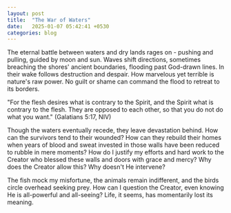 ```yaml
---
layout: post
title:  "The War of Waters"
date:   2025-01-07 05:42:41 +0530
categories: blog
---
```

The eternal battle between waters and dry lands rages on - pushing and pulling, guided by moon and sun. Waves shift directions, sometimes breaching the shores' ancient boundaries, flooding past God-drawn lines. In their wake follows destruction and despair. How marvelous yet terrible is nature's raw power. No guilt or shame can command the flood to retreat to its borders.

"For the flesh desires what is contrary to the Spirit, and the Spirit what is contrary to the flesh. They are opposed to each other, so that you do not do what you want." (Galatians 5:17, NIV)

Though the waters eventually recede, they leave devastation behind. How can the survivors tend to their wounded? How can they rebuild their homes when years of blood and sweat invested in those walls have been reduced to rubble in mere moments? How do I justify my efforts and hard work to the Creator who blessed these walls and doors with grace and mercy? Why does the Creator allow this? Why doesn't He intervene?

The fish mock my misfortune, the animals remain indifferent, and the birds circle overhead seeking prey. How can I question the Creator, even knowing He is all-powerful and all-seeing? Life, it seems, has momentarily lost its meaning.